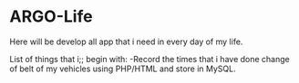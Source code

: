 # ARGO-Life
Here will be develop all app that i need in every day of my life.

List of things that i;; begin with:
-Record the times that i have done change of belt of my vehicles using PHP/HTML and store in MySQL.
